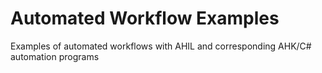 # Automated Workflow Examples

Examples of automated workflows with AHIL and corresponding AHK/C# automation programs
